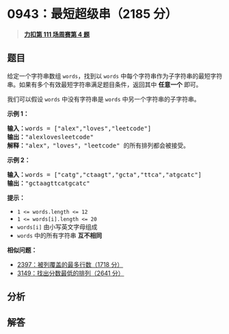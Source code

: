 # 0943：最短超级串（2185 分）


> <u>**[力扣第 111 场周赛第 4 题](https://leetcode.cn/problems/find-the-shortest-superstring/)**</u>

## 题目

<p>给定一个字符串数组 <code>words</code>，找到以 <code>words</code> 中每个字符串作为子字符串的最短字符串。如果有多个有效最短字符串满足题目条件，返回其中 <strong>任意一个</strong> 即可。</p>

<p>我们可以假设 <code>words</code> 中没有字符串是 <code>words</code> 中另一个字符串的子字符串。</p>



<p><strong>示例 1：</strong></p>

<pre>
<strong>输入：</strong>words = ["alex","loves","leetcode"]
<strong>输出：</strong>"alexlovesleetcode"
<strong>解释：</strong>"alex"，"loves"，"leetcode" 的所有排列都会被接受。</pre>

<p><strong>示例 2：</strong></p>

<pre>
<strong>输入：</strong>words = ["catg","ctaagt","gcta","ttca","atgcatc"]
<strong>输出：</strong>"gctaagttcatgcatc"</pre>



<p><strong>提示：</strong></p>

<ul>
<li><code>1 <= words.length <= 12</code></li>
<li><code>1 <= words[i].length <= 20</code></li>
<li><code>words[i]</code> 由小写英文字母组成</li>
<li><code>words</code> 中的所有字符串 <strong>互不相同</strong></li>
</ul>


**相似问题：**
- [2397：被列覆盖的最多行数（1718 分）](/leetcode/2397)
- [3149：找出分数最低的排列（2641 分）](/leetcode/3149)


## 分析

## 解答



